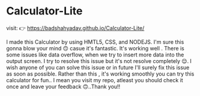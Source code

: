 # Calculator-Lite
visit: 👉 https://badshahyadav.github.io/Calculator-Lite/

I made this Calculator by using HMTL5, CSS, and NODEJS. I'm sure this gonna blow your mind 🙃 casue it's fantastic. It's working well . There is some issues like data overflow, when we try to insert more data into the output screen. I try to resolve this issue but it's not resolve completely 😌. I wish anyone of you can solve this issue or in future I'll surely fix this issue as soon as possible. Rather than this , it's working smoothly you can try this calculator for fun.. I mean you visit my repo, atleast you should check it once and leave your feedback 🙃..Thank you!!
